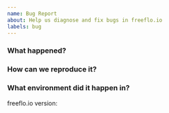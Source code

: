 ```yaml
---
name: Bug Report
about: Help us diagnose and fix bugs in freeflo.io
labels: bug
---
```

<!--
Thank you for helping to improve Pizza!

Please be sure to search for open issues before raising a new one. We use issues
for bug reports and feature requests. Please ask any general questions in the
Discord server! :)
-->

### What happened?
<!--
Please let us know what behaviour you expected and how Pizza diverged from
that behaviour.
-->


### How can we reproduce it?
<!--
Help us to reproduce your bug as succinctly and precisely as possible. Artifacts
such as example manifests or a script that triggers the issue are highly
appreciated!
-->

### What environment did it happen in?
<!-- Use a release tag or a commit hash :) -->
freeflo.io version: 

<!--
Include at least the version or commit of Pizza you were running.
-->